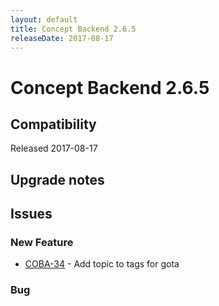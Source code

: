 ```yaml
---
layout: default
title: Concept Backend 2.6.5
releaseDate: 2017-08-17
---
```

<div class="jumbotron">
    <h1>Concept Backend 2.6.5</h1>    
    <h2>Compatibility</h2>
    <ul>
    </ul>
</div>

Released 2017-08-17



## Upgrade notes  
        



## Issues  


### New Feature 

 * [COBA-34](https://jira.infomaker.se/browse/COBA-34) - Add topic to tags for gota 


### Bug 



